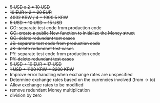 - <s>5 USD x 2 = 10 USD</s>
- <s>10 EUR x 2 = 20 EUR</s>
- <s>4002 KRW / 4 = 1000.5 KRW</s>
- <s>5 USD + 10 USD = 15 USD </s>
- <s>GO: separate test code from production code</s>
- <s>GO: create a public New function to initialize the Money struct</s>
- <s>GO: delete redundant test cases</s>
- <s>JS: separate test code from production code</s>
- <s>JS: delete redundant test cases</s>
- <s>PY: separate test code from production code</s>
- <s>PY: delete redundant test cases</s>
- <s>5 USD + 10 EUR = 17 USD</s>
- <s>1 USD + 1100 KRW = 2200 KRW</s>
- Improve error handling when exchange rates are unspecified
- Determine exchange rates based on the currencies involved (from -> to)
- Allow exchange rates to be modified
- remove redundant Money multiplication
- division by zero
